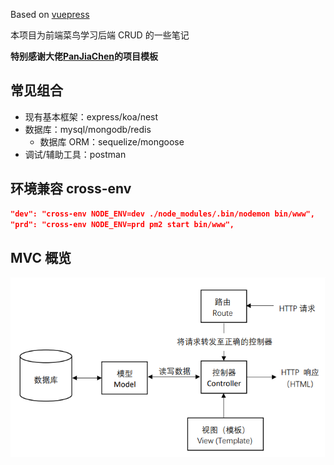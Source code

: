 Based on [vuepress](https://vuepress.vuejs.org/)

本项目为前端菜鸟学习后端 CRUD 的一些笔记

**特别感谢大佬[PanJiaChen](https://github.com/PanJiaChen)的项目模板**

## 常见组合

- 现有基本框架：express/koa/nest
- 数据库：mysql/mongodb/redis
  - 数据库 ORM：sequelize/mongoose
- 调试/辅助工具：postman

## 环境兼容 cross-env

```json
"dev": "cross-env NODE_ENV=dev ./node_modules/.bin/nodemon bin/www",
"prd": "cross-env NODE_ENV=prd pm2 start bin/www",
```

## MVC 概览

![](../docs/images/Express_MVC.png)
